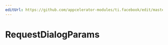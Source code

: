 ```yaml
---
editUrl: https://github.com/appcelerator-modules/ti.facebook/edit/master/apidoc/Facebook.yml
---
```

# RequestDialogParams

<TypeHeader/>

<ApiDocs/>
